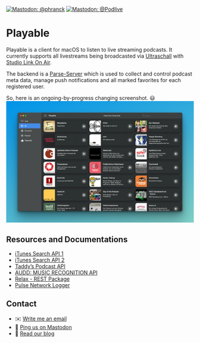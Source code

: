 [![Mastodon: @phranck](https://img.shields.io/badge/Mastodon-@phranck-blue.svg?style=flat)](https://nerdculture.de/@phranck)
[![Mastodon: @Podlive](https://img.shields.io/badge/Mastodon-@Podlive-ca94d4.svg?style=flat)](https://chaos.social/@Podlive)

# Playable

Playable is a client for macOS to listen to live streaming podcasts. It currently supports all livestreams being broadcasted via [Ultraschall](http://ultraschall.fm) with [Studio Link On Air](https://studio-link.de).

The backend is a [Parse-Server](http://parseplatform.org) which is used to collect and control podcast meta data, manage push notifications and all marked favorites for each registered user.

So, here is an ongoing-by-progress changing screenshot. 😃
![](screenshot1.png)

## Resources and Documentations
* [iTunes Search API 1](https://developer.apple.com/library/archive/documentation/AudioVideo/Conceptual/iTuneSearchAPI/index.html)
* [iTunes Search API 2](https://performance-partners.apple.com/search-api)
* [Taddy’s Podcast API](https://taddy.org/developers/podcast-api)
* [AUDD: MUSIC RECOGNITION API](https://www.audd.io)
* [Relax - REST Package](https://swiftpackageindex.com/tdeleon/relax/2.0.0/documentation/relax)
* [Pulse Network Logger](https://kean.blog/pulse/home)

## Contact

* :envelope: [Write me an email](mailto:phranck@mac.com)
* :speech_balloon: [Ping us on Mastodon](https://chaos.social/@phranck)
* :memo: [Read our blog](https://podlive.io/blog)
